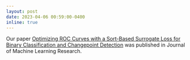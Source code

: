 ```yaml
---
layout: post
date: 2023-04-06 00:59:00-0400
inline: true
---
```


Our paper [Optimizing ROC Curves with a Sort-Based Surrogate Loss for
Binary Classification and Changepoint
Detection](https://jmlr.org/papers/v24/21-0751.html) was published in
Journal of Machine Learning Research.

